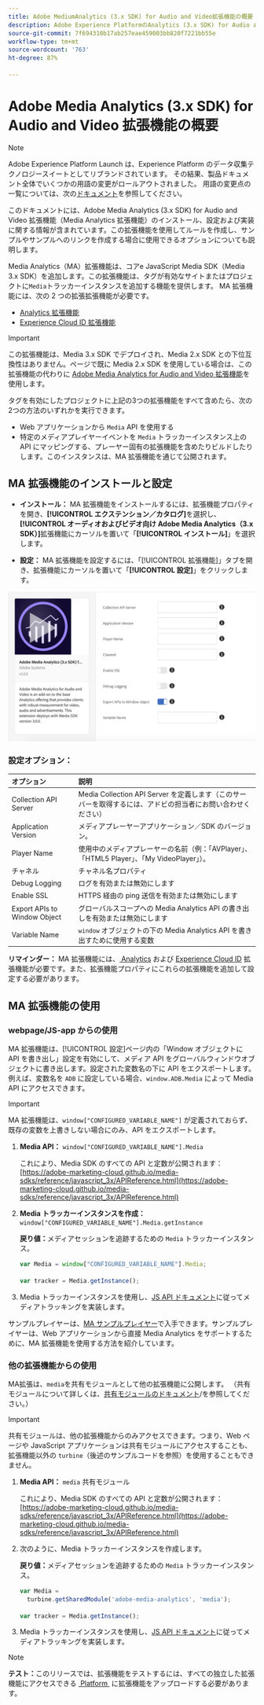 ```yaml
---
title: Adobe MediumAnalytics (3.x SDK) for Audio and Video拡張機能の概要
description: Adobe Experience PlatformのAnalytics (3.x SDK) for Audio and Videoタグ拡張について説明します。
source-git-commit: 7f694310b17ab257eae459003bb820f7221bb55e
workflow-type: tm+mt
source-wordcount: '763'
ht-degree: 87%

---
```


# Adobe Media Analytics (3.x SDK) for Audio and Video 拡張機能の概要

>[!NOTE]
>
>Adobe Experience Platform Launch は、Experience Platform のデータ収集テクノロジースイートとしてリブランドされています。 その結果、製品ドキュメント全体でいくつかの用語の変更がロールアウトされました。 用語の変更点の一覧については、次の[ドキュメント](../../../term-updates.md)を参照してください。

このドキュメントには、Adobe Media Analytics (3.x SDK) for Audio and Video 拡張機能（Media Analytics 拡張機能）のインストール、設定および実装に関する情報が含まれています。この拡張機能を使用してルールを作成し、サンプルやサンプルへのリンクを作成する場合に使用できるオプションについても説明します。

Media Analytics（MA）拡張機能は、コアe JavaScript Media SDK（Media 3.x SDK）を追加します。この拡張機能は、タグが有効なサイトまたはプロジェクトに`Media`トラッカーインスタンスを追加する機能を提供します。 MA 拡張機能には、次の 2 つの拡張拡張機能が必要です。

* [Analytics 拡張機能](../analytics/overview.md)
* [Experience Cloud ID 拡張機能](../id-service/overview.md)

>[!IMPORTANT]
>
>この拡張機能は、Media 3.x SDK でデプロイされ、Media 2.x SDK との下位互換性はありません。ページで既に Media 2.x SDK を使用している場合は、この拡張機能の代わりに [Adobe Media Analytics for Audio and Video 拡張機能](../media-analytics/overview.md)を使用します。

タグを有効にしたプロジェクトに上記の3つの拡張機能をすべて含めたら、次の2つの方法のいずれかを実行できます。

* Web アプリケーションから `Media` API を使用する
* 特定のメディアプレイヤーイベントを `Media` トラッカーインスタンス上の API にマッピングする、プレーヤー固有の拡張機能を含めたりビルドしたりします。このインスタンスは、MA 拡張機能を通じて公開されます。

## MA 拡張機能のインストールと設定

* **インストール：** MA 拡張機能をインストールするには、拡張機能プロパティを開き、**[!UICONTROL エクステンション／カタログ]**&#x200B;を選択し、 **[!UICONTROL オーディオおよびビデオ向け Adobe Media Analytics（3.x SDK）]**&#x200B;拡張機能にカーソルを置いて「**[!UICONTROL インストール]**」を選択します。

* **設定：** MA 拡張機能を設定するには、「[!UICONTROL 拡張機能]」タブを開き、拡張機能にカーソルを置いて「**[!UICONTROL 設定]**」をクリックします。

![MA 拡張機能の設定](../../../images/ext-ma-config.png)

### 設定オプション：

| オプション | 説明 |
| :--- | :--- |
| Collection API Server | Media Collection API Server を定義します（このサーバーを取得するには、アドビの担当者にお問い合わせください） |
| Application Version | メディアプレーヤーアプリケーション／SDK のバージョン。 |
| Player Name | 使用中のメディアプレーヤーの名前（例：「AVPlayer」、「HTML5 Player」、「My VideoPlayer」）。 |
| チャネル | チャネル名プロパティ |
| Debug Logging | ログを有効または無効にします |
| Enable SSL | HTTPS 経由の ping 送信を有効または無効にします |
| Export APIs to Window Object | グローバルスコープへの Media Analytics API の書き出しを有効または無効にします |
| Variable Name | `window` オブジェクトの下の Media Analytics API を書き出すために使用する変数 |

**リマインダー：** MA 拡張機能には、[ Analytics](../analytics/overview.md) および [Experience Cloud ID](../id-service/overview.md) 拡張機能が必要です。また、拡張機能プロパティにこれらの拡張機能を追加して設定する必要があります。

## MA 拡張機能の使用

### webpage/JS-app からの使用

MA 拡張機能は、[!UICONTROL 設定]ページ内の「Window オブジェクトに API を書き出し」設定を有効にして、メディア API をグローバルウィンドウオブジェクトに書き出します。設定された変数名の下に API をエクスポートします。例えば、変数名を `ADB` に設定している場合、`window.ADB.Media` によって Media API にアクセスできます。

>[!IMPORTANT]
>
> MA 拡張機能は、`window["CONFIGURED_VARIABLE_NAME"]` が定義されておらず、既存の変数を上書きしない場合にのみ、API をエクスポートします。

1. **Media API：** `window["CONFIGURED_VARIABLE_NAME"].Media`

   これにより、Media SDK のすべての API と定数が公開されます：[https://adobe-marketing-cloud.github.io/media-sdks/reference/javascript_3x/APIReference.html](https://adobe-marketing-cloud.github.io/media-sdks/reference/javascript_3x/APIReference.html)

1. **Media トラッカーインスタンスを作成：** `window["CONFIGURED_VARIABLE_NAME"].Media.getInstance`

   **戻り値：**&#x200B;メディアセッションを追跡するための `Media` トラッカーインスタンス。

   ```javascript
   var Media = window["CONFIGURED_VARIABLE_NAME"].Media;
   
   var tracker = Media.getInstance();
   ```

1. Media トラッカーインスタンスを使用し、[JS API ドキュメント](https://adobe-marketing-cloud.github.io/media-sdks/reference/javascript_3x/index.html)に従ってメディアトラッキングを実装します。

サンプルプレイヤーは、[MA サンプルプレイヤー](https://github.com/Adobe-Marketing-Cloud/media-sdks/tree/master/samples/launch/js/3.x)で入手できます。サンプルプレイヤーは、Web アプリケーションから直接 Media Analytics をサポートするために、MA 拡張機能を使用する方法を紹介しています。


### 他の拡張機能からの使用

MA拡張は、`media`を共有モジュールとして他の拡張機能に公開します。 （共有モジュールについて詳しくは、[共有モジュールのドキュメント](../../../extension-dev/web/shared.md)/を参照してください。）

>[!IMPORTANT]
>
> 共有モジュールは、他の拡張機能からのみアクセスできます。つまり、Web ページや JavaScript アプリケーションは共有モジュールにアクセスすることも、拡張機能以外の `turbine`（後述のサンプルコードを参照）を使用することもできません。

1. **Media API：** `media` 共有モジュール

   これにより、Media SDK のすべての API と定数が公開されます：[https://adobe-marketing-cloud.github.io/media-sdks/reference/javascript_3x/APIReference.html](https://adobe-marketing-cloud.github.io/media-sdks/reference/javascript_3x/APIReference.html)

1. 次のように、Media トラッカーインスタンスを作成します。

   **戻り値：**&#x200B;メディアセッションを追跡するための `Media` トラッカーインスタンス。

   ```javascript
   var Media =
     turbine.getSharedModule('adobe-media-analytics', 'media');
   
   var tracker = Media.getInstance();
   ```

1. Media トラッカーインスタンスを使用し、[JS API ドキュメント](https://adobe-marketing-cloud.github.io/media-sdks/reference/javascript_3x/index.html)に従ってメディアトラッキングを実装します。

>[!NOTE]
>
>**テスト：**&#x200B;このリリースでは、拡張機能をテストするには、すべての独立した拡張機能にアクセスできる [ Platform ](../../../extension-dev/submit/upload-and-test.md) に拡張機能をアップロードする必要があります。

